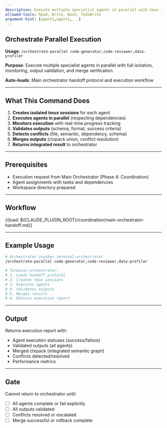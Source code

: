 ```yaml
---
description: Execute multiple specialist agents in parallel with tmux isolation, monitoring, validation, and merge
allowed-tools: Read, Write, Bash, TodoWrite
argument-hint: [agent1,agent2,...]
---
```


## Orchestrate Parallel Execution

**Usage**: `/orchestrate-parallel code-generator,code-reviewer,data-profiler`

**Purpose**: Execute multiple specialist agents in parallel with full isolation, monitoring, output validation, and merge verification.

**Auto-loads**: Main orchestrator handoff protocol and execution workflow

---

## What This Command Does

1. **Creates isolated tmux sessions** for each agent
2. **Executes agents in parallel** (respecting dependencies)
3. **Monitors execution** with real-time progress tracking
4. **Validates outputs** (schema, format, success criteria)
5. **Detects conflicts** (file, semantic, dependency, schema)
6. **Merges outputs** (ctxpack union, conflict resolution)
7. **Returns integrated result** to orchestrator

---

## Prerequisites

- Execution request from Main Orchestrator (Phase 4: Coordination)
- Agent assignments with tasks and dependencies
- Workspace directory prepared

---

## Workflow

{{load: ${CLAUDE_PLUGIN_ROOT}/coordination/main-orchestrator-handoff.md}}

---

## Example Usage

```bash
# Orchestrator invokes terminal-orchestrator
/orchestrate-parallel code-generator,code-reviewer,data-profiler

# Terminal-orchestrator:
# 1. Loads handoff protocol
# 2. Creates tmux sessions
# 3. Executes agents
# 4. Validates outputs
# 5. Merges results
# 6. Returns execution report
```

---

## Output

Returns execution report with:
- Agent execution statuses (success/failure)
- Validated outputs (all agents)
- Merged ctxpack (integrated semantic graph)
- Conflicts detected/resolved
- Performance metrics

---

## Gate

Cannot return to orchestrator until:
- [ ] All agents complete or fail explicitly
- [ ] All outputs validated
- [ ] Conflicts resolved or escalated
- [ ] Merge successful or rollback complete

